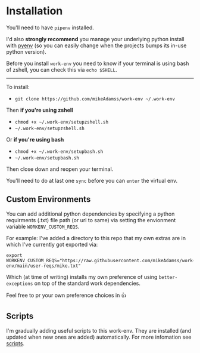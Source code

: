 
# Installation

You'll need to have `pipenv` installed.

I'd also **strongly recommend** you manage your underlying python install with [pyenv](https://github.com/pyenv/pyenv) (so you can easily change when the projects bumps its in-use python version).

Before you install `work-env` you need to know if your terminal is using bash of zshell, you can check this via `echo $SHELL`. 

---

To install:
* `git clone https://github.com/mikeAdamss/work-env ~/.work-env`

Then **if you're using zshell**
* `chmod +x ~/.work-env/setupzshell.sh`
* `~/.work-env/setupzshell.sh`

Or **if you're using bash**
* `chmod +x ~/.work-env/setupbash.sh`
* `~/.work-env/setupbash.sh`

Then close down and reopen your terminal.

You'll need to do at last one `sync` before you can `enter` the virtual env.

## Custom Environments

You can add additional python dependencies by specifying a python requirments (.txt) file path (or url to same) via setting the envionment variable `WORKENV_CUSTOM_REQS`.

For example: I've added a directory to this repo that my own extras are in which I've currently got exported via:

```
export WORKENV_CUSTOM_REQS="https://raw.githubusercontent.com/mikeAdamss/work-env/main/user-reqs/mike.txt"
```

Which (at time of writing) installs my own preference of using `better-exceptions` on top of the standard work dependencies.

Feel free to pr your own preference choices in 👍

## Scripts

I'm gradually adding useful scripts to this work-env. They are installed (and updated when new ones are added) automatically. For more infomation see [scripts](https://github.com/mikeAdamss/work-env/blob/main/scripts/README.md).
